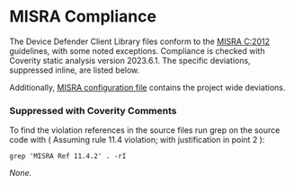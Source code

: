 # MISRA Compliance

The Device Defender Client Library files conform to the [MISRA C:2012](https://www.misra.org.uk)
guidelines, with some noted exceptions. Compliance is checked with Coverity static analysis
version 2023.6.1. The specific deviations, suppressed inline, are listed below.

Additionally, [MISRA configuration file](https://github.com/aws/Device-Defender-for-AWS-IoT-embedded-sdk/blob/main/tools/coverity/misra.config) contains the project wide deviations.

### Suppressed with Coverity Comments
To find the violation references in the source files run grep on the source code
with ( Assuming rule 11.4 violation; with justification in point 2 ):
```
grep 'MISRA Ref 11.4.2' . -rI
```

*None.*

